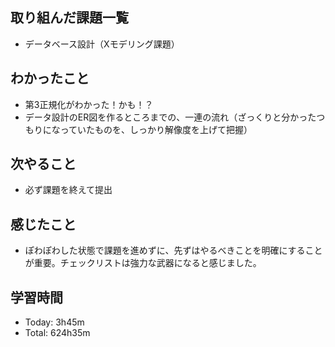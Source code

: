 ## 取り組んだ課題一覧
- データベース設計（Xモデリング課題）
## わかったこと
- 第3正規化がわかった！かも！？
- データ設計のER図を作るところまでの、一連の流れ（ざっくりと分かったつもりになっていたものを、しっかり解像度を上げて把握）
## 次やること
- 必ず課題を終えて提出
## 感じたこと
- ぽわぽわした状態で課題を進めずに、先ずはやるべきことを明確にすることが重要。チェックリストは強力な武器になると感じました。
## 学習時間
- Today: 3h45m
- Total: 624h35m
